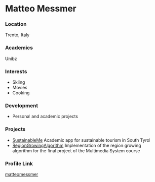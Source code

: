 # Matteo Messmer

### Location

Trento, Italy

### Academics

Unibz

### Interests

- Skiing
- Movies
- Cooking

### Development

- Personal and academic projects 

### Projects

- [SustainableMe](https://github.com/matteomessmer/SustainableMe) Academic app for sustainable tourism in South Tyrol
- [RegionGrowingAlgorithm](https://github.com/matteomessmer/MultimediaSystemProject) Implementation of the region growing algorithm for the final project of the Multimedia System course

### Profile Link

[matteomessmer](https://github.com/matteomessmer)